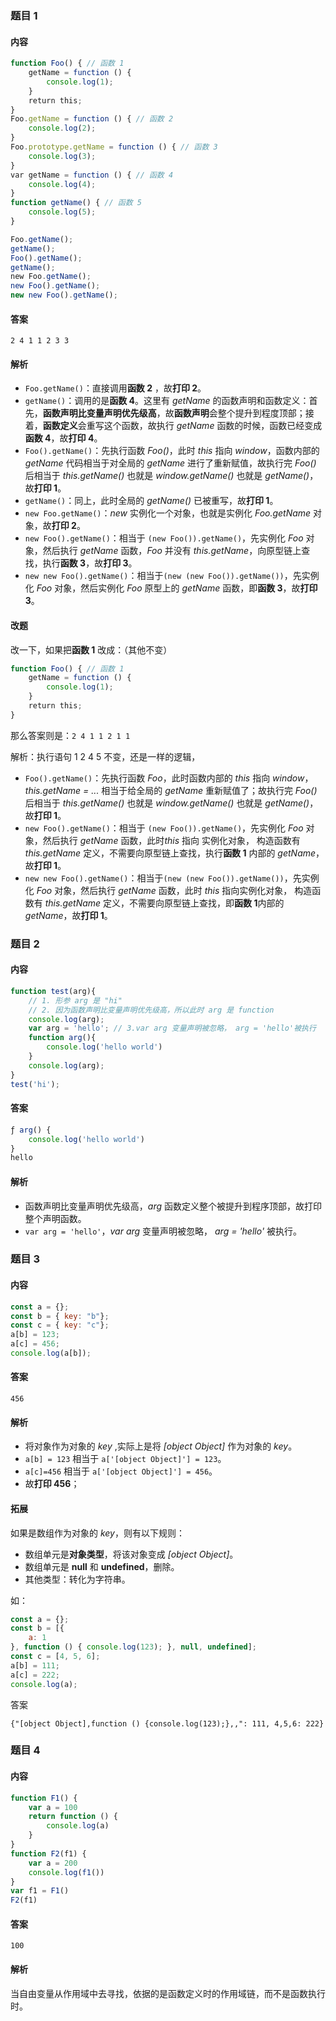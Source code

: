 ### 题目 1

#### 内容

```javascript
function Foo() { // 函数 1
    getName = function () {
        console.log(1);
    }
    return this;
}
Foo.getName = function () { // 函数 2
    console.log(2);
}
Foo.prototype.getName = function () { // 函数 3
    console.log(3);
}
var getName = function () { // 函数 4
    console.log(4);
}
function getName() { // 函数 5
    console.log(5);
}

Foo.getName();
getName();
Foo().getName();
getName();
new Foo.getName();
new Foo().getName();
new new Foo().getName();

```

#### 答案

`2 4 1 1 2 3 3`

#### 解析

- `Foo.getName()`：直接调用**函数 2** ，故**打印 2**。
- `getName()`：调用的是**函数 4**。这里有 *getName* 的函数声明和函数定义：首先，**函数声明比变量声明优先级高**，故**函数声明**会整个提升到程度顶部；接着，**函数定义**会重写这个函数，故执行 *getName* 函数的时候，函数已经变成**函数 4**，故**打印 4**。
- `Foo().getName()`：先执行函数 *Foo()*，此时 *this* 指向 *window*，函数内部的 *getName* 代码相当于对全局的 *getName* 进行了重新赋值，故执行完 *Foo()* 后相当于 *this.getName()* 也就是 *window.getName()* 也就是 *getName()*，故**打印 1**。
- `getName()`：同上，此时全局的 *getName()* 已被重写，故**打印 1**。
- `new Foo.getName()`：*new* 实例化一个对象，也就是实例化 *Foo.getName* 对象，故**打印 2**。
- `new Foo().getName()`：相当于 `(new Foo()).getName()`，先实例化 *Foo* 对象，然后执行 *getName* 函数，*Foo* 并没有 *this.getName*，向原型链上查找，执行**函数 3**，故**打印 3**。
- `new new Foo().getName()`：相当于`(new (new Foo()).getName())`，先实例化 *Foo* 对象，然后实例化 *Foo* 原型上的 *getName* 函数，即**函数 3**，故**打印 3**。

#### 改题

改一下，如果把**函数 1** 改成：（其他不变）

```javascript
function Foo() { // 函数 1
    getName = function () {
        console.log(1);
    }
    return this;
}
```

那么答案则是：`2 4 1 1 2 1 1 `

解析：执行语句 1 2 4 5 不变，还是一样的逻辑，

- `Foo().getName()`：先执行函数 *Foo*，此时函数内部的 *this* 指向 *window*，*this.getName = ...* 相当于给全局的 *getName* 重新赋值了；故执行完 *Foo()* 后相当于 *this.getName()* 也就是 *window.getName()* 也就是 *getName()*，故**打印 1**。
- `new Foo().getName()`：相当于 `(new Foo()).getName()`，先实例化 *Foo* 对象，然后执行 *getName* 函数，此时*this* 指向 实例化对象， 构造函数有 *this.getName* 定义，不需要向原型链上查找，执行**函数 1** 内部的 *getName*，故**打印 1**。
- `new new Foo().getName()`：相当于`(new (new Foo()).getName())`，先实例化 *Foo* 对象，然后执行 *getName* 函数，此时 *this* 指向实例化对象， 构造函数有 *this.getName* 定义，不需要向原型链上查找，即**函数 1**内部的 *getName*，故**打印 1**。

### 题目 2

#### 内容

```javascript
function test(arg){
    // 1. 形参 arg 是 "hi"
    // 2. 因为函数声明比变量声明优先级高，所以此时 arg 是 function
    console.log(arg);  
    var arg = 'hello'; // 3.var arg 变量声明被忽略， arg = 'hello'被执行
    function arg(){
		console.log('hello world') 
    }
    console.log(arg);  
}
test('hi');
```

#### 答案

```javascript
ƒ arg() {
    console.log('hello world')
}
hello
```

#### 解析

- 函数声明比变量声明优先级高，*arg* 函数定义整个被提升到程序顶部，故打印整个声明函数。
- `var arg = 'hello'`，*var arg* 变量声明被忽略， *arg = 'hello'* 被执行。

### 题目 3

#### 内容

```javascript
const a = {};
const b = { key: "b"};
const c = { key: "c"};
a[b] = 123;
a[c] = 456;
console.log(a[b]);
```

#### 答案

`456`

#### 解析

- 将对象作为对象的 *key* ,实际上是将 *[object Object]* 作为对象的 *key*。
- `a[b] = 123` 相当于 `a['[object Object]'] = 123`。
- `a[c]=456` 相当于 `a['[object Object]'] = 456`。
- 故**打印 456**；

#### 拓展

如果是数组作为对象的 *key*，则有以下规则：

- 数组单元是**对象类型**，将该对象变成 *[object Object]*。
- 数组单元是 **null** 和 **undefined**，删除。
- 其他类型：转化为字符串。

如：

```javascript
const a = {};
const b = [{
    a: 1
}, function () { console.log(123); }, null, undefined];
const c = [4, 5, 6];
a[b] = 111;
a[c] = 222;
console.log(a);
```

答案

`{"[object Object],function () {console.log(123);},,": 111, 4,5,6: 222}`

### 题目 4

#### 内容

```javascript
function F1() {
    var a = 100
    return function () {
        console.log(a)
    }
}
function F2(f1) {
    var a = 200
    console.log(f1())
}
var f1 = F1()
F2(f1)
```

#### 答案

`100`

#### 解析

当自由变量从作用域中去寻找，依据的是函数定义时的作用域链，而不是函数执行时。